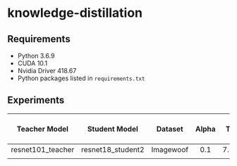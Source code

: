 # knowledge-distillation

## Requirements

* Python 3.6.9
* CUDA 10.1
* Nvidia Driver 418.67
* Python packages listed in `requirements.txt`

## Experiments

|   Teacher Model   |   Student Model   |  Dataset  | Alpha | T | Accuracy (Distilled) | Accuracy (Only Student) | Code |
|:-----------------:|:-----------------:|:---------:|:-----:|:-:|:--------------------:|:-----------------------:|:----:|
| resnet101_teacher | resnet18_student2 | Imagewoof |  0.1  |7.0|                      |                         |      |
|                   |                   |           |       |   |                      |                         |      |
